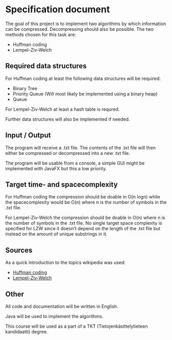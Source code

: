 # Specification document

The goal of this project is to implement two algorithms by which information can be compressed. Decompressing should also be possible.
The two methods chosen for this task are:
* Huffman coding
* Lempel-Ziv-Welch 

## Required data structures

For Huffman coding at least the following data structures will be required:
* Binary Tree
* Priority Queue (Will most likely be implemented using a binary heap)
* Queue

For Lempel-Ziv-Welch at least a hash table is requred.

Further data structures will also be implemented if needed.

## Input / Output
The program will receive a .txt file. The contents of the .txt file will then either be compressed or decompressed into a new .txt file. 

The program will be usable from a console, a simple GUI might be implemented with JavaFX but this a low priority.

## Target time- and spacecomplexity

For Huffman coding the compression should be doable in O(n logn) while the spacecomplexity would be O(n) where n is the number of symbols in the .txt file.

For Lempel-Ziv-Welch the compression should be doable in O(n) where n is the number of symbols in the .txt file. No single target space complexity is specified for
LZW since it doesn't depend on the length of the .txt file but instead on the amount of unique substrings in it.

## Sources

As a quick introduction to the topics wikipedia was used:
* [Huffman coding](https://en.wikipedia.org/wiki/Huffman_coding)
* [Lempel-Ziv-Welch](https://en.wikipedia.org/wiki/Lempel–Ziv–Welch)

## Other

All code and documentation will be written in English.

Java will be used to implement the algorithms.

This course will be used as a part of a TKT (Tietojenkäsittelytieteen kandidaatti) degree.
